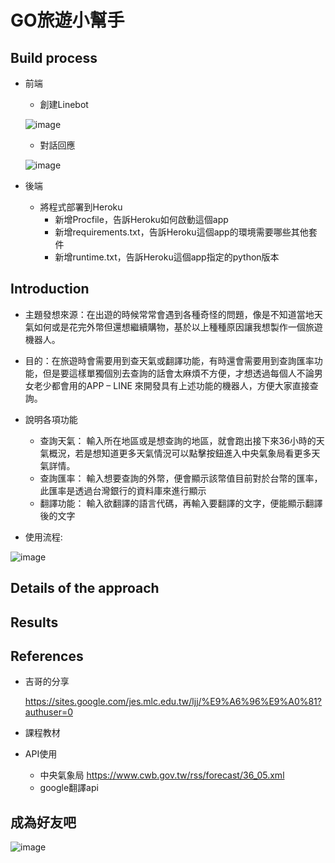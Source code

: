 # GO旅遊小幫手
## Build process
* 前端
  * 創建Linebot
  
  ![image](https://user-images.githubusercontent.com/51864985/122884482-ca5fb580-d370-11eb-8523-c6831ffa07f4.png)
  * 對話回應
  
  ![image](https://user-images.githubusercontent.com/51864985/122884933-34785a80-d371-11eb-8262-6acf68e4b998.png)

* 後端
  * 將程式部署到Heroku
    * 新增Procfile，告訴Heroku如何啟動這個app
    * 新增requirements.txt，告訴Heroku這個app的環境需要哪些其他套件
    * 新增runtime.txt，告訴Heroku這個app指定的python版本
## Introduction
* 主題發想來源：在出遊的時候常常會遇到各種奇怪的問題，像是不知道當地天氣如何或是花完外幣但還想繼續購物，基於以上種種原因讓我想製作一個旅遊機器人。

* 目的：在旅遊時會需要用到查天氣或翻譯功能，有時還會需要用到查詢匯率功能，但是要這樣單獨個別去查詢的話會太麻煩不方便，才想透過每個人不論男女老少都會用的APP – LINE 來開發具有上述功能的機器人，方便大家直接查詢。

* 說明各項功能
  * 查詢天氣：
    輸入所在地區或是想查詢的地區，就會跑出接下來36小時的天氣概況，若是想知道更多天氣情況可以點擊按鈕進入中央氣象局看更多天氣詳情。
  * 查詢匯率：
    輸入想要查詢的外幣，便會顯示該幣值目前對於台幣的匯率，此匯率是透過台灣銀行的資料庫來進行顯示
  * 翻譯功能：
    輸入欲翻譯的語言代碼，再輸入要翻譯的文字，便能顯示翻譯後的文字

* 使用流程:

![image](https://user-images.githubusercontent.com/51864985/122882701-0a259d80-d36f-11eb-8383-397ca6b36065.png)
## Details of the approach
## Results
## References
* 吉哥的分享

  https://sites.google.com/jes.mlc.edu.tw/ljj/%E9%A6%96%E9%A0%81?authuser=0
* 課程教材
* API使用
  * 中央氣象局 https://www.cwb.gov.tw/rss/forecast/36_05.xml
  * google翻譯api
## 成為好友吧
![image](https://user-images.githubusercontent.com/51864985/122883500-d8f99d00-d36f-11eb-899c-0bd98c71e570.png)
